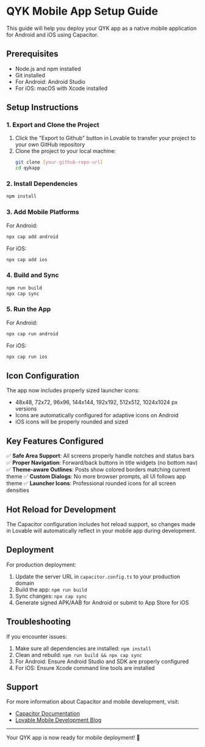 # QYK Mobile App Setup Guide

This guide will help you deploy your QYK app as a native mobile application for Android and iOS using Capacitor.

## Prerequisites

- Node.js and npm installed
- Git installed
- For Android: Android Studio
- For iOS: macOS with Xcode installed

## Setup Instructions

### 1. Export and Clone the Project

1. Click the "Export to Github" button in Lovable to transfer your project to your own GitHub repository
2. Clone the project to your local machine:
   ```bash
   git clone [your-github-repo-url]
   cd qykapp
   ```

### 2. Install Dependencies

```bash
npm install
```

### 3. Add Mobile Platforms

For Android:
```bash
npx cap add android
```

For iOS:
```bash
npx cap add ios
```

### 4. Build and Sync

```bash
npm run build
npx cap sync
```

### 5. Run the App

For Android:
```bash
npx cap run android
```

For iOS:
```bash
npx cap run ios
```

## Icon Configuration

The app now includes properly sized launcher icons:
- 48x48, 72x72, 96x96, 144x144, 192x192, 512x512, 1024x1024 px versions
- Icons are automatically configured for adaptive icons on Android
- iOS icons will be properly rounded and sized

## Key Features Configured

✅ **Safe Area Support**: All screens properly handle notches and status bars
✅ **Proper Navigation**: Forward/back buttons in title widgets (no bottom nav)
✅ **Theme-aware Outlines**: Posts show colored borders matching current theme
✅ **Custom Dialogs**: No more browser prompts, all UI follows app theme
✅ **Launcher Icons**: Professional rounded icons for all screen densities

## Hot Reload for Development

The Capacitor configuration includes hot reload support, so changes made in Lovable will automatically reflect in your mobile app during development.

## Deployment

For production deployment:
1. Update the server URL in `capacitor.config.ts` to your production domain
2. Build the app: `npm run build`
3. Sync changes: `npx cap sync`
4. Generate signed APK/AAB for Android or submit to App Store for iOS

## Troubleshooting

If you encounter issues:
1. Make sure all dependencies are installed: `npm install`
2. Clean and rebuild: `npm run build && npx cap sync`
3. For Android: Ensure Android Studio and SDK are properly configured
4. For iOS: Ensure Xcode command line tools are installed

## Support

For more information about Capacitor and mobile development, visit:
- [Capacitor Documentation](https://capacitorjs.com/docs)
- [Lovable Mobile Development Blog](https://lovable.dev/blogs/TODO)

---

Your QYK app is now ready for mobile deployment! 📱